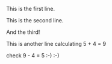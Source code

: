 This is the first line. 

This is the second line. 

And the third!

This is another line calculating 5 + 4 = 9

check 9 - 4 = 5 :-)  :-)

